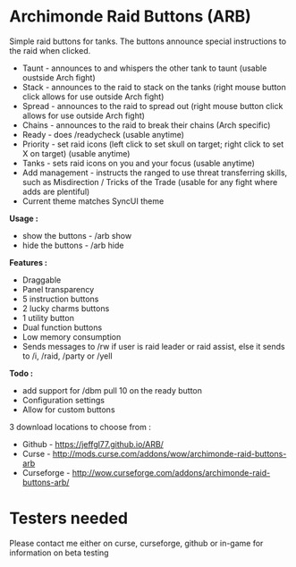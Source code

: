 # Archimonde Raid Buttons (ARB)

Simple raid buttons for tanks. The buttons announce special instructions to the raid when clicked.
- Taunt - announces to and whispers the other tank to taunt (usable oustside Arch fight)
- Stack - announces to the raid to stack on the tanks (right mouse button click allows for use outside Arch fight)
- Spread - announces to the raid to spread out (right mouse button click allows for use outside Arch fight)
- Chains - announces to the raid to break their chains (Arch specific)
- Ready - does /readycheck (usable anytime)
- Priority - set raid icons (left click to set skull on target; right click to set X on target) (usable anytime)
- Tanks - sets raid icons on you and your focus (usable anytime)
- Add management - instructs the ranged to use threat transferring skills, such as Misdirection / Tricks of the Trade (usable for any fight where adds are plentiful)
- Current theme matches SyncUI theme

**Usage :**
- show the buttons - /arb show
- hide the buttons - /arb hide

**Features :**
- Draggable
- Panel transparency
- 5 instruction buttons
- 2 lucky charms buttons
- 1 utility button
- Dual function buttons
- Low memory consumption
- Sends messages to /rw if user is raid leader or raid assist, else it sends to /i, /raid, /party or /yell 

**Todo :**
- add support for /dbm pull 10 on the ready button
- Configuration settings
- Allow for custom buttons


3 download locations to choose from :
- Github - https://jeffgl77.github.io/ARB/
- Curse - http://mods.curse.com/addons/wow/archimonde-raid-buttons-arb
- Curseforge - http://wow.curseforge.com/addons/archimonde-raid-buttons-arb/

# Testers needed
Please contact me either on curse, curseforge, github or in-game for information on beta testing